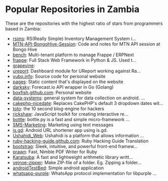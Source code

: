 # Popular Repositories in Zambia

These are the repositories with the highest ratio of stars from programmers based in Zambia:

- [rsims](https://github.com/SubiyaCryolite/rsims): RS(Really Simple) Inventory Management System i...
- [MTN-API-BongoHive-Session](https://github.com/Chizzoz/MTN-API-BongoHive-Session): Code and notes for MTN API session at Bongo Hive
- [bench](https://github.com/frappe/bench): Multi-tenant platform to manage Frappe / ERPNext
- [frappe](https://github.com/frappe/frappe): Full Stack Web Framework in Python & JS. Used t...
- [grapevine](https://github.com/babalela/grapevine): 
- [ureport](https://github.com/Ilhasoft/ureport): Dashboard module for UReport working against Ra...
- [yubo.info](https://github.com/boxfish/yubo.info): Source code for personal website
- [pages](https://github.com/clementine-player/pages): Static content that's displayed on the website
- [darksky](https://github.com/Cognifly/darksky): Forecast.io API wrapper in Go (Golang)
- [boxfish.github.com](https://github.com/boxfish/boxfish.github.com): Personal website
- [data-systems](https://github.com/mk-jhpiego/data-systems): general system for data collection on android. ...
- [cakephp-nicedate](https://github.com/dlancea/cakephp-nicedate): Replaces CakePHP's default 3 dropdown dates wit...
- [toto](https://github.com/vejnoe/toto): the 10 second blog-engine for hackers
- [rickshaw](https://github.com/postmates/rickshaw):  JavaScript toolkit for creating interactive re...
- [bottle](https://github.com/sprt/bottle): bottle.py is a fast and simple micro-framework ...
- [SMS-Marketing](https://github.com/cchisha/SMS-Marketing): Marketing using text messages
- [is.gd](https://github.com/monsterkitten/is.gd): Android URL shortener app using is.gd.
- [Ushahidi_Web](https://github.com/daryllukas/Ushahidi_Web): Ushahidi is a platform that allows information ...
- [ruby-hacking-guide.github.com](https://github.com/alexdowad/ruby-hacking-guide.github.com): Ruby Hacking Guide Translation
- [bootstrap](https://github.com/Thewildfire/bootstrap): Sleek, intuitive, and powerful front-end framew...
- [prawn](https://github.com/alexdowad/prawn): Fast, Nimble PDF Writer for Ruby
- [Karatsuba](https://github.com/derekblair/Karatsuba): A fast and lightweight arithmetic library writt...
- [vejnoe-zipper](https://github.com/vejnoe/vejnoe-zipper): Make ZIP-file of a folder. Eg. Zipping a folder...
- [androidTestBed](https://github.com/mk-jhpiego/androidTestBed): Simple android application
- [whatsapp-purple](https://github.com/earthdan/whatsapp-purple): WhatsApp protocol implementation for libpurple ...
